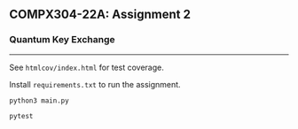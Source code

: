 COMPX304-22A: Assignment 2
---

### Quantum Key Exchange

---

See `htmlcov/index.html` for test coverage.

Install `requirements.txt` to run the assignment.

`python3 main.py`

`pytest`